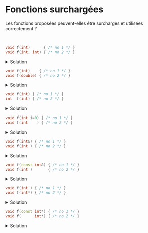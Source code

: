 # Fonctions surchargées

Les fonctions proposées peuvent-elles être surcharges et utilisées correctement ?

<br>

~~~cpp
void f(int)      { /* no 1 */ }
void f(int, int) { /* no 2 */ }
~~~

<details>
<summary>Solution</summary>

**OUI**, le nombre de paramètres est différent<br>

`f(1);    // appel no 1`<br>
`f(1, 2); // appel no 2`

-------------------------------------

</details>


~~~cpp
void f(int)    { /* no 1 */ }
void f(double) { /* no 2 */ }
~~~

<details>
<summary>Solution</summary>

**OUI**, le type des paramètres est différent

`f(1);   // appel no 1`<br>
`f(1.2); // appel no 2`

-------------------------------------

</details>

~~~cpp
void f(int) { /* no 1 */ }
int  f(int) { /* no 2 */ }
~~~

<details>
<summary>Solution</summary>

**NON**, le type de retour est différent mais peut être ignoré<br>
exemple `sin(x);`<br>
=> Les fonctions ne peuvent pas être surchargées.

-------------------------------------

</details>

~~~cpp
void f(int i=0) { /* no 1 */ }
void f(int    ) { /* no 2 */ }
~~~

<details>
<summary>Solution</summary>

**NON**, ces fonctions **ne sont pas** disctinctes.<br>
Si le paramètre effectif renseigne le paramètre formel avec valeur pas défaut, quelle fonction utiliser ?

=> mais le compilateur ne permet pas cette surcharge

-------------------------------------

</details>

~~~cpp
void f(int&) { /* no 1 */ }
void f(int ) { /* no 2 */ }
~~~

<details>
<summary>Solution</summary>

**OUI**, ces fonctions sont disctinctes mais **peuvent poser des problèmes** selon les paramètres utilisés.<br>

~~~cpp
const int CSTE = 2;
int i;

f(CSTE); // ne peut appeler que la no 2
f(2);    // ne peut appeler que la no 2
f(i);    // quelle fonction appeler => AMBIGUITE
~~~

-------------------------------------

</details>


~~~cpp
void f(const int&) { /* no 1 */ }
void f(int )       { /* no 2 */ }
~~~

<details>
<summary>Solution</summary>

**OUI**, ces fonctions sont disctinctes mais **ne peuvent par être utilisées**.<br>

~~~cpp
const int CSTE = 2;
int i;
const int& r = i;

f(CSTE); // quelle fonction appeler ? => AMBIGUITE
f(2);    // quelle fonction appeler ? => AMBIGUITE
f(i);    // quelle fonction appeler ? => AMBIGUITE
f(r);    // quelle fonction appeler ? => AMBIGUITE
~~~

-------------------------------------

</details>

~~~cpp
void f(int ) { /* no 1 */ }
void f(int*) { /* no 2 */ }
~~~

<details>
<summary>Solution</summary>

**OUI**, ces fonctions sont disctinctes avec des types différents.<br>

~~~cpp
const int CSTE = 2;
int i;

f(CSTE); // ne peut appeler que la no 1
f(2);    // ne peut appeler que la no 1
f(i);    // ne peut appeler que la no 1
f(&i);   // ne peut appeler que la no 2
~~~

-------------------------------------

</details>

~~~cpp
void f(const int*) { /* no 1 */ }
void f(      int*) { /* no 2 */ }
~~~

<details>
<summary>Solution</summary>

**OUI**, ces fonctions sont disctinctes avec des types différents<br>
... mais pas compatibles avec n'importe quel type.<br>

~~~cpp
const int CSTE = 2;
int    i;
double d;

f(&CSTE); // ne peut appeler que la no 1
f(2);     // aucune fonction ne correspond
f(i);     // aucune fonction ne correspond
f(&i);    // ne peut appeler que la no 2
f(&d);    // aucune fonction ne correspond
~~~

-------------------------------------

</details>
